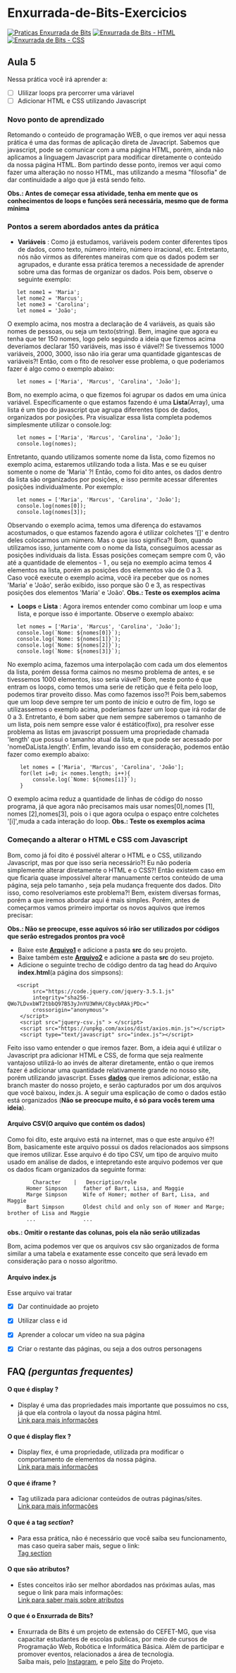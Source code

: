 # Enxurrada-de-Bits-Exercicios

[![Praticas Enxurrada de Bits](https://img.shields.io/badge/Enxurrada%20de%20Bits-pr%C3%A1ticas-green)](https://github.com/UserZeca/Enxurrada-de-Bits-Exercicios/edit/master/README.md)
[![Enxurrada de Bits - HTML](https://img.shields.io/badge/Enxurrada%20de%20Bits-HTML-red)](https://github.com/UserZeca/Enxurrada-de-Bits-Exercicios/edit/master/README.md)
[![Enxurrada de Bits - CSS](https://img.shields.io/badge/Enxurrada%20de%20Bits-CSS-blue)](https://github.com/UserZeca/Enxurrada-de-Bits-Exercicios/edit/master/README.md)

## Aula 5 

 Nessa prática você irá aprender a:

- [ ] Ulilizar loops pra percorrer uma váriavel
- [ ] Adicionar HTML e CSS utilizando Javascript
 
### Novo ponto de aprendizado

Retomando o conteúdo de programação WEB, o que iremos ver aqui nessa prática é uma das formas de aplicação direta de Javacript. Sabemos que javascript, pode se comunicar com a uma página HTML, porém, ainda não aplicamos a linguagem Javascript para modificar diretamente o conteúdo da nossa página HTML. Bom partindo desse ponto, iremos ver aqui como fazer uma alteração no nosso HTML, mas utilizando a mesma "filosofia" de dar continuidade a algo que já está sendo feito. 

**Obs.: Antes de começar essa atividade, tenha em mente que os conhecimentos de loops e funções será necessária, mesmo que de forma mínima**

### Pontos a serem abordados antes da prática


- **Variáveis** : Como já estudamos, variáveis podem conter diferentes tipos de dados, como texto, número inteiro, número irracional, etc. Entretanto, nós não virmos as diferentes maneiras com que os dados podem ser agrupados, e durante essa prática teremos a necessidade de aprender sobre uma das formas de organizar os dados. 
Pois bem, observe o seguinte exemplo:
~~~  
   let nome1 = 'Maria';
   let nome2 = 'Marcus';
   let nome3 = 'Carolina';
   let nome4 = 'João';
~~~
O exemplo acima, nos mostra a declaração de 4 variáveis, as quais são nomes de pessoas, ou seja um texto(string). Bem, imagine que agora eu tenha que ter 150 nomes, logo pelo seguindo a ideia que fizemos acima deveriamos declarar 150 variáveis, mas isso é viável?! Se tivessemos 1000 variáveis, 2000, 3000, isso não iria gerar uma quantidade gigantescas de variáveis?! Então, com o fito de resolver esse problema, o que poderiamos fazer é algo como o exemplo abaixo:
~~~  
   let nomes = ['Maria', 'Marcus', 'Carolina', 'João'];  
~~~
Bom, no exemplo acima, o que fizemos foi agrupar os dados em uma única variável. Específicamente o que estamos fazendo é uma **Lista**(Array), uma lista é um tipo do javascript que agrupa diferentes tipos de dados, organizados por posições. Pra visualizar essa lista completa podemos simplesmente utilizar o console.log:
~~~  
   let nomes = ['Maria', 'Marcus', 'Carolina', 'João'];  
   console.log(nomes);
~~~
Entretanto, quando utilizamos somente nome da lista, como fizemos no exemplo acima, estaremos utilizando toda a lista. Mas e se eu quiser somente o nome de 'Maria' ?! Então, como foi dito antes, os dados dentro da lista são organizados por posições, e isso permite acessar diferentes posições individualmente. Por exemplo:
~~~  
   let nomes = ['Maria', 'Marcus', 'Carolina', 'João'];  
   console.log(nomes[0]);
   console.log(nomes[3]);
~~~
Observando o exemplo acima, temos uma diferença do estavamos acostumados, o que estamos fazendo agora é utilizar colchetes '[]' e dentro deles colocarmos um número. Mas o que isso significa?! Bom, quando utilizamos isso, juntamente com o nome da lista, conseguimos acessar as posições individuais da lista. Essas posições começam sempre com 0, vão até a quantidade de elementos - 1 , ou seja no exemplo acima temos 4 elementos na lista, porém as posições dos elementos vão de 0 a 3.  
Caso você execute o exemplo acima, você ira peceber que os nomes 'Maria' e 'João', serão exibido, isso porque são 0 e 3, as respectivas posições dos elementos 'Maria' e 'João'.
**Obs.: Teste os exemplos acima**

- **Loops** e **Lista** : Agora iremos entender como combinar um loop e uma lista, e porque isso é importante. Observe o exemplo abaixo:

~~~  
   let nomes = ['Maria', 'Marcus', 'Carolina', 'João'];  
   console.log(`Nome: ${nomes[0]}`);
   console.log(`Nome: ${nomes[1]}`);
   console.log(`Nome: ${nomes[2]}`);
   console.log(`Nome: ${nomes[3]}`);
~~~

No exemplo acima, fazemos uma interpolação com cada um dos elementos da lista, porém dessa forma caimos no mesmo problema de antes, e se tivessemos 1000 elementos, isso seria viável? Bom, neste ponto é que entram os loops, como temos uma serie de retição que é feita pelo loop, podemos tirar proveito disso. Mas como fazemos isso?! Pois bem,sabemos que um loop deve sempre ter um ponto de início e outro de fim, logo se utilizassemos o exemplo acima, poderíamos fazer um loop que irá rodar de 0 a 3. Entretanto, é bom saber que nem sempre saberemos o tamanho de um lista, pois nem sempre esse valor é estático(fixo), pra resolver esse problema as listas em javascript possuem uma propriedade chamada 'length' que possui o tamanho atual da lista, e que pode ser acessado por 'nomeDaLista.length'. Enfim, levando isso em consideração, podemos então fazer como exemplo abaixo:

~~~  
    let nomes = ['Maria', 'Marcus', 'Carolina', 'João'];  
    for(let i=0; i< nomes.length; i++){
        console.log(`Nome: ${nomes[i]}`);
    }
~~~

O exemplo acima reduz a quantidade de linhas de código do nosso programa, já que agora não precisamos mais usar nomes[0],nomes [1], nomes [2],nomes[3], pois o i que agora oculpa o espaço entre colchetes '[i]',muda a cada interação do loop.
**Obs.: Teste os exemplos acima**


### Começando a alterar o HTML e CSS com Javascript

Bom, como já foi dito é possivél alterar o HTML e o CSS, utilizando Javascript, mas por que isso seria necessário?! Eu não poderia simplemente alterar diretamente o HTML e o CSS?! Então existem caso em que ficaria quase impossível alterar manuamente certos conteúdo de uma página, seja pelo tamanho , seja pela mudança frequente dos dados. Dito isso, como resolveriamos este problema?! Bem, existem diversas formas, porém a que iremos abordar aqui é mais simples. Porém, antes de começarmos vamos primeiro importar os novos aquivos que iremos precisar:

**Obs.: Não se preocupe, esse aquivos só irão ser utilizados por códigos que serão estregados prontos pra você**

- Baixe este **[Arquivo1](https://drive.google.com/file/d/10fKyLZIhMg06s11sSgZxPEZcGwxYjDXL/view?usp=sharing)** e adicione a pasta **src** do seu projeto.
- Baixe também este **[Arquivo2](https://drive.google.com/file/d/1mNhPiZ5KrA6CBYjB0EoRvu60wp0PamC5/view?usp=sharing)** e adicione a pasta **src** do seu projeto.
- Adicione o seguinte trecho de código dentro da tag head do Arquivo **index.html**(a página dos simpsons):

~~~
   <script
        src="https://code.jquery.com/jquery-3.5.1.js"
        integrity="sha256-QWo7LDvxbWT2tbbQ97B53yJnYU3WhH/C8ycbRAkjPDc="
        crossorigin="anonymous">
    </script>
    <script src="jquery-csv.js" > </script>
    <script src="https://unpkg.com/axios/dist/axios.min.js"></script>
    <script type="text/javascript" src="index.js"></script>
~~~

Feito isso vamo entender o que iremos fazer. Bom, a ideia aqui é utilizar o Javascript pra adicionar HTML e CSS, de forma que seja realmente vantajoso utilizá-lo ao invés de alterar diretamente, então o que iremos fazer é adicionar uma quantidade relativamente grande no nosso site, porém utilizando javascript. Esses **[dados](https://raw.githubusercontent.com/UserZeca/Enxurrada-de-Bits-Exercicios/master/docs/Characters.csv)** que iremos adicionar, estão na branch master do nosso projeto, e serão capturados por um dos arquivos que você baixou, index.js. A seguir uma esplicação de como o dados estão está organizados (**Não se preocupe muito, é só para vocês terem uma ideia**).

#### Arquivo CSV(O arquivo que contém os dados)

Como foi dito, este arquivo está na internet, mas o que este arquivo é?! Bom, basicamente este arquivo possui os dados relacionados aos simpsons que iremos utilizar. Esse arquivo é do tipo CSV, um tipo de arquivo muito usado em análise de dados, e intepretando este arquivo podemos ver que os dados ficam organizados da seguinte forma:

~~~
        Character    |   Description/role
      Homer Simpson     father of Bart, Lisa, and Maggie
      Marge Simpson     Wife of Homer; mother of Bart, Lisa, and Maggie
      Bart Simpson      Oldest child and only son of Homer and Marge; brother of Lisa and Maggie
      ...               ...
~~~
**obs.: Omitir o restante das colunas, pois ela não serão utilizadas**

Bom, acima podemos ver que os arquivos csv são organizados de forma similar a uma tabela e exatamente esse conceito que será levado em consideração para o nosso algoritmo.

#### Arquivo index.js

Esse arquivo vai tratar 




- [X] Dar continuidade ao projeto
- [X] Utilizar class e id 
- [X] Aprender a colocar um vídeo na sua página 
- [X] Criar o restante das páginas, ou seja a dos outros personagens



## FAQ *(perguntas frequentes)*

#### O que é display ?
+ Display é uma das propriedades mais importante que possuimos no css, já que ela controla o layout da nossa página html. </br>
[Link para mais informações](https://pt-br.learnlayout.com/display.html#:~:text=display%20%C3%A9%20a%20propriedade%20mais,%C3%A9%20normalmente%20block%20ou%20inline%20.)


#### O que é display flex ?
+ Display flex, é uma propriedade, utilizada pra modificar o comportamento de elementos da nossa página. </br>
[Link para mais informações](https://origamid.com/projetos/flexbox-guia-completo/)

#### O que é iframe ?
+ Tag utilizada para adicionar conteúdos de outras páginas/sites.</br>
[Link para mais informações](https://www.hostinger.com.br/tutoriais/o-que-e-iframe/)


#### O que é a tag *section*?
+ Para essa prática, não é necessário que você saiba seu funcionamento, mas caso queira saber mais, segue o link:</br>
[Tag section](https://developer.mozilla.org/pt-BR/docs/Web/HTML/Element/section)

#### O que são **atributos**?
+ Estes conceitos irão ser melhor abordados nas próximas aulas, mas segue o link para mais informações:</br>
[Link para saber mais sobre atributos](https://tableless.github.io/iniciantes/manual/html/oquetags.html)

#### O que é o **Enxurrada de Bits**?
+ Enxurrada de Bits é um projeto de extensão do CEFET-MG, que visa capacitar estudantes de escolas publicas, por meio de cursos de Programação Web, Robótica e Informática Básica. Além de participar e promover eventos, relacionados a área de tecnologia.</br> Saiba mais, pelo [Instagram](https://www.instagram.com/enxurradadebits/?hl=pt-br), e pelo [Site](http://www.enxurradadebits.cefetmg.br/o-enxurrada-de-bits/) do Projeto.



